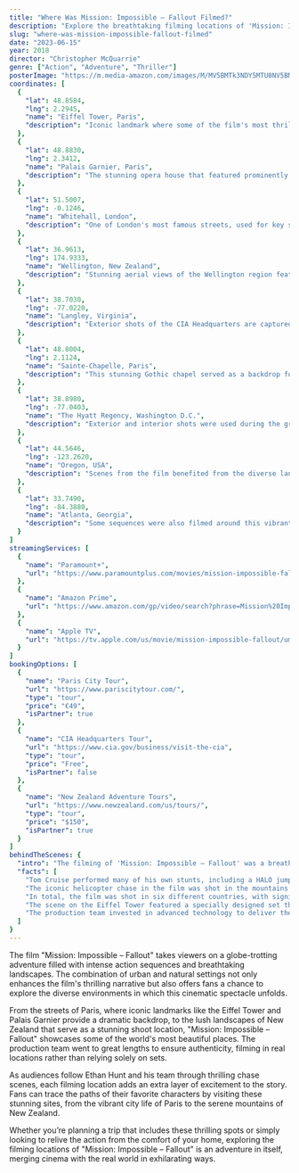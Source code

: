 ```yaml
---
title: "Where Was Mission: Impossible – Fallout Filmed?"
description: "Explore the breathtaking filming locations of 'Mission: Impossible – Fallout,' from the streets of Paris to the landscapes of New Zealand."
slug: "where-was-mission-impossible-fallout-filmed"
date: "2023-06-15"
year: 2018
director: "Christopher McQuarrie"
genre: ["Action", "Adventure", "Thriller"]
posterImage: "https://m.media-amazon.com/images/M/MV5BMTk3NDY5MTU0NV5BMl5BanBnXkFtZTgwNDI3MDE1NTM@._V1_SX300.jpg"
coordinates: [
  { 
    "lat": 48.8584, 
    "lng": 2.2945, 
    "name": "Eiffel Tower, Paris", 
    "description": "Iconic landmark where some of the film's most thrilling action sequences unfold."
  },
  { 
    "lat": 48.8830, 
    "lng": 2.3412, 
    "name": "Palais Garnier, Paris", 
    "description": "The stunning opera house that featured prominently in the film's plot."
  },
  { 
    "lat": 51.5007, 
    "lng": -0.1246, 
    "name": "Whitehall, London", 
    "description": "One of London's most famous streets, used for key scenes in the film."
  },
  { 
    "lat": 36.9613, 
    "lng": 174.9333, 
    "name": "Wellington, New Zealand", 
    "description": "Stunning aerial views of the Wellington region feature in the movie."
  },
  { 
    "lat": 38.7030, 
    "lng": -77.0220, 
    "name": "Langley, Virginia", 
    "description": "Exterior shots of the CIA Headquarters are captured here."
  },
  { 
    "lat": 48.8004, 
    "lng": 2.1124, 
    "name": "Sainte-Chapelle, Paris", 
    "description": "This stunning Gothic chapel served as a backdrop for some key scenes."
  },
  { 
    "lat": 38.8980, 
    "lng": -77.0403, 
    "name": "The Hyatt Regency, Washington D.C.", 
    "description": "Exterior and interior shots were used during the gripping climax of the film."
  },
  { 
    "lat": 44.5646, 
    "lng": -123.2620, 
    "name": "Oregon, USA", 
    "description": "Scenes from the film benefited from the diverse landscapes of Oregon."
  },
  { 
    "lat": 33.7490, 
    "lng": -84.3880, 
    "name": "Atlanta, Georgia", 
    "description": "Some sequences were also filmed around this vibrant southern city."
  }
]
streamingServices: [
  {
    "name": "Paramount+",
    "url": "https://www.paramountplus.com/movies/mission-impossible-fallout/"
  },
  {
    "name": "Amazon Prime",
    "url": "https://www.amazon.com/gp/video/search?phrase=Mission%20Impossible%20Fallout"
  },
  {
    "name": "Apple TV",
    "url": "https://tv.apple.com/us/movie/mission-impossible-fallout/umc.cmc.5tberinog7unk6lg4z1scw6nm"
  }
]
bookingOptions: [
  {
    "name": "Paris City Tour",
    "url": "https://www.pariscitytour.com/",
    "type": "tour",
    "price": "€49",
    "isPartner": true
  },
  {
    "name": "CIA Headquarters Tour",
    "url": "https://www.cia.gov/business/visit-the-cia",
    "type": "tour",
    "price": "Free",
    "isPartner": false
  },
  {
    "name": "New Zealand Adventure Tours",
    "url": "https://www.newzealand.com/us/tours/",
    "type": "tour",
    "price": "$150",
    "isPartner": true
  }
]
behindTheScenes: {
  "intro": "The filming of 'Mission: Impossible – Fallout' was a breathtaking endeavor that spanned several international locations, showcasing incredible stunts and immersive action sequences. The production team faced numerous challenges to ensure that each scene delivered the high-octane thrills audiences expect from the franchise.",
  "facts": [
    "Tom Cruise performed many of his own stunts, including a HALO jump from 25,000 feet, marking one of the highest in cinematic history.",
    "The iconic helicopter chase in the film was shot in the mountains of New Zealand, capturing stunning aerial views.",
    "In total, the film was shot in six different countries, with significant scenes taking place in Paris, London, and Abu Dhabi.",
    "The scene on the Eiffel Tower featured a specially designed set that allowed for safe filming so close to the famous landmark.",
    "The production team invested in advanced technology to deliver the film's groundbreaking action sequences, pushing the boundaries of special effects."
  ]
}
---
```


<MissionImpossibleFalloutGuide />

The film "Mission: Impossible – Fallout" takes viewers on a globe-trotting adventure filled with intense action sequences and breathtaking landscapes. The combination of urban and natural settings not only enhances the film's thrilling narrative but also offers fans a chance to explore the diverse environments in which this cinematic spectacle unfolds.

From the streets of Paris, where iconic landmarks like the Eiffel Tower and Palais Garnier provide a dramatic backdrop, to the lush landscapes of New Zealand that serve as a stunning shoot location, "Mission: Impossible – Fallout" showcases some of the world's most beautiful places. The production team went to great lengths to ensure authenticity, filming in real locations rather than relying solely on sets.

As audiences follow Ethan Hunt and his team through thrilling chase scenes, each filming location adds an extra layer of excitement to the story. Fans can trace the paths of their favorite characters by visiting these stunning sites, from the vibrant city life of Paris to the serene mountains of New Zealand.

Whether you’re planning a trip that includes these thrilling spots or simply looking to relive the action from the comfort of your home, exploring the filming locations of "Mission: Impossible – Fallout" is an adventure in itself, merging cinema with the real world in exhilarating ways.